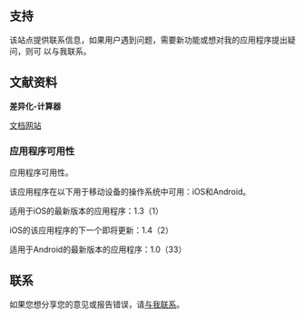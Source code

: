 ## 支持

该站点提供联系信息，如果用户遇到问题，需要新功能或想对我的应用程序提出疑问，则可
以与我联系。

## 文献资料

**差异化-计算器**

[文档网站](https://www.taketechease.com/differentiation/differentiation-calculator-zh-cn.html)

### 应用程序可用性

应用程序可用性。

该应用程序在以下用于移动设备的操作系统中可用：iOS和Android。

适用于iOS的最新版本的应用程序：1.3（1）

iOS的该应用程序的下一个即将更新：1.4（2）

适用于Android的最新版本的应用程序：1.0（33）

## 联系
如果您想分享您的意见或报告错误，请[与我联系](mailto:i.d.kosinska@gmail.com)。
